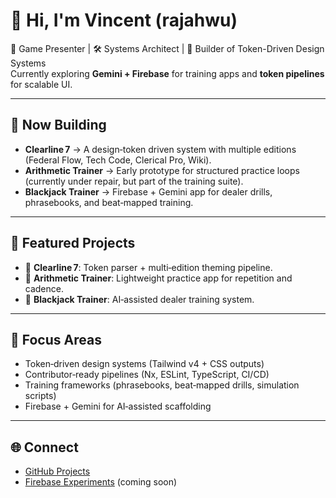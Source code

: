 # 👋 Hi, I'm Vincent (rajahwu)

🎲 Game Presenter | 🛠️ Systems Architect | 🎨 Builder of Token-Driven Design Systems  
Currently exploring **Gemini + Firebase** for training apps and **token pipelines** for scalable UI.

---

## 🚀 Now Building
- **Clearline 7** → A design‑token driven system with multiple editions (Federal Flow, Tech Code, Clerical Pro, Wiki).  
- **Arithmetic Trainer** → Early prototype for structured practice loops (currently under repair, but part of the training suite).  
- **Blackjack Trainer** → Firebase + Gemini app for dealer drills, phrasebooks, and beat‑mapped training.

---

## 📌 Featured Projects
- 🔹 **Clearline 7**: Token parser + multi‑edition theming pipeline.  
- 🔹 **Arithmetic Trainer**: Lightweight practice app for repetition and cadence.  
- 🔹 **Blackjack Trainer**: AI‑assisted dealer training system.

---

## 🧭 Focus Areas
- Token‑driven design systems (Tailwind v4 + CSS outputs)  
- Contributor‑ready pipelines (Nx, ESLint, TypeScript, CI/CD)  
- Training frameworks (phrasebooks, beat‑mapped drills, simulation scripts)  
- Firebase + Gemini for AI‑assisted scaffolding

---

## 🌐 Connect
- [GitHub Projects](https://github.com/rajahwu)  
- [Firebase Experiments](#) (coming soon)  
